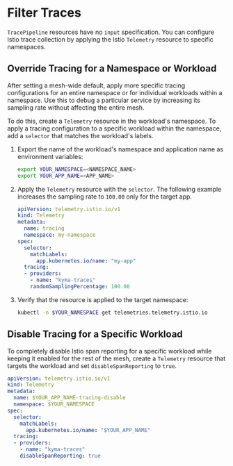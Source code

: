 # Filter Traces

`TracePipeline` resources have no `input` specification. You can configure Istio trace collection by applying the Istio `Telemetry` resource to specific namespaces.

## Override Tracing for a Namespace or Workload

After setting a mesh-wide default, apply more specific tracing configurations for an entire namespace or for individual workloads within a namespace. Use this to debug a particular service by increasing its sampling rate without affecting the entire mesh.

To do this, create a `Telemetry` resource in the workload's namespace. To apply a tracing configuration to a specific workload within the namespace, add a `selector` that matches the workload's labels.

1. Export the name of the workload's namespace and application name as environment variables:

   ```bash
   export YOUR_NAMESPACE=<NAMESPACE_NAME>
   export YOUR_APP_NAME=<APP_NAME>
   ```

2. Apply the `Telemetry` resource with the `selector`. The following example increases the sampling rate to `100.00` only for the target app.

   ```yaml
   apiVersion: telemetry.istio.io/v1
   kind: Telemetry
   metadata:
     name: tracing
     namespace: my-namespace
   spec:
     selector:
       matchLabels:
         app.kubernetes.io/name: "my-app"
     tracing:
     - providers:
       - name: "kyma-traces"
       randomSamplingPercentage: 100.00
   ```

3. Verify that the resource is applied to the target namespace:

   ```bash
   kubectl -n $YOUR_NAMESPACE get telemetries.telemetry.istio.io
   ```

## Disable Tracing for a Specific Workload

To completely disable Istio span reporting for a specific workload while keeping it enabled for the rest of the mesh, create a `Telemetry` resource that targets the workload and set `disableSpanReporting` to `true`.

```yaml
apiVersion: telemetry.istio.io/v1
kind: Telemetry
metadata:
  name: $YOUR_APP_NAME-tracing-disable
  namespace: $YOUR_NAMESPACE
spec:
  selector:
    matchLabels:
      app.kubernetes.io/name: "$YOUR_APP_NAME"
  tracing:
  - providers:
    - name: "kyma-traces"
    disableSpanReporting: true
```